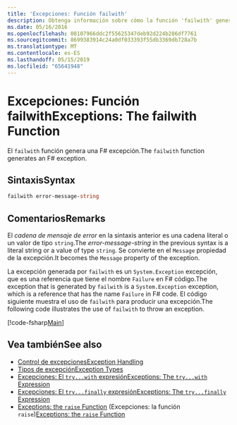```yaml
---
title: 'Excepciones: Función failwith'
description: Obtenga información sobre cómo la función 'failwith' genera un F# excepción.
ms.date: 05/16/2016
ms.openlocfilehash: 08107966ddc2f55625347deb92d224b286df7761
ms.sourcegitcommit: 8699383914c24a0df033393f55db3369db728a7b
ms.translationtype: MT
ms.contentlocale: es-ES
ms.lasthandoff: 05/15/2019
ms.locfileid: "65641948"
---
```

# <a name="exceptions-the-failwith-function"></a><span data-ttu-id="3694c-103">Excepciones: Función failwith</span><span class="sxs-lookup"><span data-stu-id="3694c-103">Exceptions: The failwith Function</span></span>

<span data-ttu-id="3694c-104">El `failwith` función genera una F# excepción.</span><span class="sxs-lookup"><span data-stu-id="3694c-104">The `failwith` function generates an F# exception.</span></span>

## <a name="syntax"></a><span data-ttu-id="3694c-105">Sintaxis</span><span class="sxs-lookup"><span data-stu-id="3694c-105">Syntax</span></span>

```fsharp
failwith error-message-string
```

## <a name="remarks"></a><span data-ttu-id="3694c-106">Comentarios</span><span class="sxs-lookup"><span data-stu-id="3694c-106">Remarks</span></span>

<span data-ttu-id="3694c-107">El *cadena de mensaje de error* en la sintaxis anterior es una cadena literal o un valor de tipo `string`.</span><span class="sxs-lookup"><span data-stu-id="3694c-107">The *error-message-string* in the previous syntax is a literal string or a value of type `string`.</span></span> <span data-ttu-id="3694c-108">Se convierte en el `Message` propiedad de la excepción.</span><span class="sxs-lookup"><span data-stu-id="3694c-108">It becomes the `Message` property of the exception.</span></span>

<span data-ttu-id="3694c-109">La excepción generada por `failwith` es un `System.Exception` excepción, que es una referencia que tiene el nombre `Failure` en F# código.</span><span class="sxs-lookup"><span data-stu-id="3694c-109">The exception that is generated by `failwith` is a `System.Exception` exception, which is a reference that has the name `Failure` in F# code.</span></span> <span data-ttu-id="3694c-110">El código siguiente muestra el uso de `failwith` para producir una excepción.</span><span class="sxs-lookup"><span data-stu-id="3694c-110">The following code illustrates the use of `failwith` to throw an exception.</span></span>

[!code-fsharp[Main](../../../../samples/snippets/fsharp/lang-ref-2/snippet6001.fs)]

## <a name="see-also"></a><span data-ttu-id="3694c-111">Vea también</span><span class="sxs-lookup"><span data-stu-id="3694c-111">See also</span></span>

- [<span data-ttu-id="3694c-112">Control de excepciones</span><span class="sxs-lookup"><span data-stu-id="3694c-112">Exception Handling</span></span>](index.md)
- [<span data-ttu-id="3694c-113">Tipos de excepción</span><span class="sxs-lookup"><span data-stu-id="3694c-113">Exception Types</span></span>](exception-types.md)
- [<span data-ttu-id="3694c-114">Excepciones: El `try...with` expresión</span><span class="sxs-lookup"><span data-stu-id="3694c-114">Exceptions: The `try...with` Expression</span></span>](the-try-with-expression.md)
- [<span data-ttu-id="3694c-115">Excepciones: El `try...finally` expresión</span><span class="sxs-lookup"><span data-stu-id="3694c-115">Exceptions: The `try...finally` Expression</span></span>](the-try-finally-expression.md)
- <span data-ttu-id="3694c-116">[Exceptions: the `raise` Function](the-raise-function.md) (Excepciones: la función `raise`)</span><span class="sxs-lookup"><span data-stu-id="3694c-116">[Exceptions: the `raise` Function](the-raise-function.md)</span></span>
